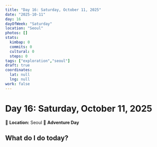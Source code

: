 ```yaml
---
title: "Day 16: Saturday, October 11, 2025"
date: "2025-10-11"
day: 16
dayOfWeek: "Saturday"
location: "Seoul"
photos: []
stats:
  kimbap: 0
  commits: 0
  cultural: 0
  steps: 0
tags: ["exploration","seoul"]
draft: true
coordinates:
  lat: null
  lng: null
work: false
---
```

# Day 16: Saturday, October 11, 2025

📍 **Location:** Seoul
🎒 **Adventure Day**

## What do I do today?


